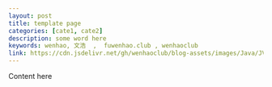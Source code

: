 ```yaml
---
layout: post
title: template page
categories: [cate1, cate2]
description: some word here
keywords: wenhao, 文浩  ,  fuwenhao.club , wenhaoclub 
link: https://cdn.jsdelivr.net/gh/wenhaoclub/blog-assets/images/Java/JVM/head2.jpg
---
```


Content here
